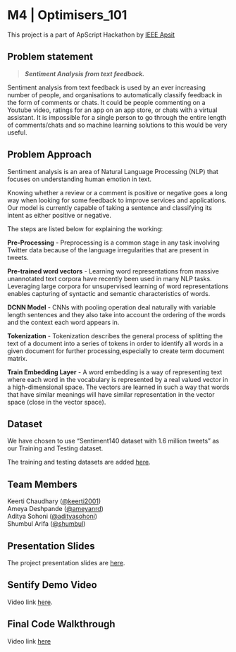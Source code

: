 # M4 | Optimisers_101

This project is a part of ApScript Hackathon by [IEEE Apsit](https://ieee.eventsapsit.org/)

## Problem statement

> **_Sentiment Analysis from text feedback._**

Sentiment analysis from text feedback is used by an ever increasing number of people, and organisations to automatically classify feedback in the form of comments or chats. It could be people commenting on a Youtube video, ratings for an app on an app store, or chats with a virtual assistant. It is impossible for a single person to go through the entire length of comments/chats and so machine learning solutions to this would be very useful.

## Problem Approach

Sentiment analysis is an area of Natural Language Processing (NLP) that focuses on understanding human emotion in text.

Knowing whether a review or a comment is positive or negative goes a long way when looking for some feedback to improve services and applications. Our model is currently capable of taking a sentence and classifying its intent as either positive or negative.

The steps are listed below for explaining the working:

**Pre-Processing** - Preprocessing is a common stage in any task involving Twitter data because of the language irregularities that are present in tweets. 

**Pre-trained word vectors** - Learning word representations from massive unannotated text corpora have recently been used in many NLP tasks. Leveraging large corpora for unsupervised learning of word representations enables capturing of syntactic and semantic characteristics of words.

**DCNN Model** - CNNs with pooling operation deal naturally with variable length sentences and they also take into account the ordering of the words and the context each word appears in.

**Tokenization** - Tokenization describes the general process of splitting the text of a document into a series of tokens in order to identify all words in a given document for further processing,especially to create term document matrix.

**Train Embedding Layer** - A word embedding is a way of representing text where each word in the vocabulary is represented by a real valued vector in a high-dimensional space. The vectors are learned in such a way that words that have similar meanings will have similar representation in the vector space (close in the vector space).

## Dataset

We have chosen to use “Sentiment140 dataset with 1.6 million tweets” as our Training and Testing dataset.

The training and testing datasets are added [here](https://drive.google.com/drive/folders/1iyK4_MgVgjsJFip6nrkFi32slSgXsL8K?usp=sharing).

## Team Members

Keerti Chaudhary ([@keerti2001](https://github.com/keerti2001)) <br />
Ameya Deshpande ([@ameyanrd](https://github.com/ameyanrd)) <br />
Aditya Sohoni ([@adityasohoni](https://github.com/keerti2001)) <br />
Shumbul Arifa ([@shumbul](https://github.com/shumbul))

## Presentation Slides

The project presentation slides are [here](https://docs.google.com/presentation/d/1i9SlO2Ic-1wflwU0YZ39pbVTKw2APppR7W4Vxhjuqew/edit?usp=sharing).

## Sentify Demo Video
 Video link [here](https://drive.google.com/file/d/18ntSTxPYw63KV42UEi0WnLV-VhF6GaRQ/view?usp=sharing).

## Final Code Walkthrough

 Video link [here](https://www.youtube.com/watch?v=OLY-QIlQk78&feature=youtu.be)

